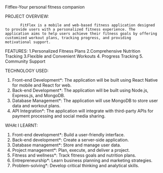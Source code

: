 Fitflex-Your personal fitness companion 

 PROJECT OVERVIEW:
    
           FitFlex is a mobile and web-based fitness application designed to provide users with a personalized fitness experience. The application aims to help users achieve their fitness goals by offering customized workout plans, tracking progress, and providing motivational support.

FEATURES: 
   1.Personalized Fitness Plans
   2.Comprehensive Nutrition Tracking
   3.Flexible and Convenient Workouts
   4. Progress Tracking
   5. Community Support

 TECHNOLOGY USED:
   1. Front-end Development*: The application will be built using React Native for mobile and React for web.
   2. Back-end Development*: The application will be built using Node.js, Express.js, and MongoDB.
   3. Database Management*: The application will use MongoDB to store user data and workout plans.
   4. API Integration*: The application will integrate with third-party APIs for payment processing and social media sharing.

WHAt I LEARNT:
   1. Front-end development*: Build a user-friendly interface.
   2. Back-end development*: Create a server-side application.
   3. Database management*: Store and manage user data.
   4. Project management*: Plan, execute, and deliver a project.
   5. Fitness and wellness*: Track fitness goals and nutrition plans.
   6. Entrepreneurship*: Learn business planning and marketing strategies.
   7. Problem-solving*: Develop critical thinking and analytical skills.
   
